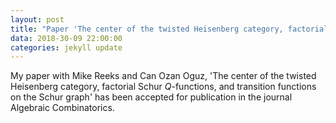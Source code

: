 ```yaml
---
layout: post
title: "Paper 'The center of the twisted Heisenberg category, factorial Schur *Q*-functions, and transition functions on the Schur graph' accepted for publication in the journal Algebraic Combinatorics"
data: 2018-30-09 22:00:00
categories: jekyll update
---
```


My paper with Mike Reeks and Can Ozan Oguz, 'The center of the twisted 
Heisenberg category, factorial Schur *Q*-functions, and 
transition functions on the Schur graph' has been accepted for publication in the journal Algebraic Combinatorics.
